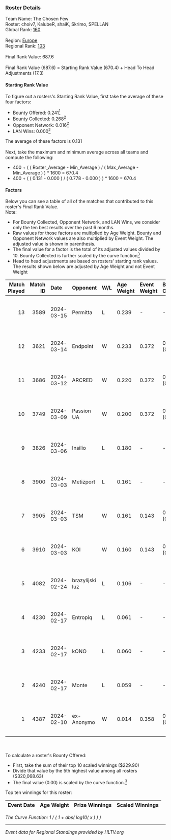 ### Roster Details<br />
Team Name: The Chosen Few<br />
Roster: choiv7, KalubeR, shaiK, Skrimo, SPELLAN<br />
Global Rank: [160](../standings_global.md)<br />
<br />
Region: [Europe]( ../standings_europe.md)<br />
Regional Rank: [103]( ../standings_europe.md)<br />
<br />
Final Rank Value:  687.6<br />
<br />
Final Rank Value (687.6) = Starting Rank Value (670.4) + Head To Head Adjustments (17.3)<br />

#### Starting Rank Value<br />
To figure out a rosters's Starting Rank Value, first take the average of these four factors:<br />
- Bounty Offered: 0.241[<sup>1</sup>](#table2)
- Bounty Collected: 0.268[<sup>2</sup>](#table1)
- Opponent Network: 0.016[<sup>2</sup>](#table1)
- LAN Wins: 0.000[<sup>2</sup>](#table1)

The average of these factors is 0.131<br />
<br />
Next, take the maximum and minimum average across all teams and compute the following:<br />
- 400 + ( ( Roster_Average - Min_Average ) / ( Max_Average - Min_Average ) ) * 1600 = 670.4
- 400 + ( ( 0.131 - 0.000 ) / ( 0.778 - 0.000 ) ) * 1600 = 670.4


#### Factors<br />
Below you can see a table of all of the matches that contributed to this roster's Final Rank Value.<br />
Note:<br />

- For Bounty Collected, Opponent Network, and LAN Wins, we consider only the ten best results over the past 6 months.
- Raw values for those factors are multiplied by Age Weight. Bounty and Opponent Network values are also multiplied by Event Weight. The adjusted value is shown in parenthesis.
- The final value for a factor is the total of its adjusted values divided by 10. Bounty Collected is further scaled by the curve function[<sup>3</sup>](#curveFunction)
- Head to head adjustments are based on rosters' starting rank values. The results shown below are adjusted by Age Weight and not Event Weight
<span id="table1"></span><br />


| Match Played | Match ID | Date       | Opponent        | W/L | Age Weight | Event Weight | Bounty Collected | Opponent Network | LAN Wins  | H2H Adj. | Roster                                  |
| -: | -: | :- | :- | :- | :- | :- | :- | :- | :- | -: | :- |
|           13 |     3589 | 2024-03-15 | Permitta        | L   | 0.239      | -            | -                | -                | -         |    -1.15 | choiv7, KalubeR, shaiK, Skrimo, SPELLAN |
|           12 |     3621 | 2024-03-14 | Endpoint        | W   | 0.233      | 0.372        | 0.012 (0.001)    | 0.540 (0.047)    | 0 (0.000) |     5.60 | choiv7, KalubeR, shaiK, Skrimo, SPELLAN |
|           11 |     3686 | 2024-03-12 | ARCRED          | W   | 0.220      | 0.372        | 0.041 (0.003)    | 0.369 (0.030)    | 0 (0.000) |     5.45 | choiv7, KalubeR, shaiK, Skrimo, SPELLAN |
|           10 |     3749 | 2024-03-09 | Passion UA      | W   | 0.200      | 0.372        | 0.173 (0.013)    | 1.000 (0.074)    | 0 (0.000) |     5.73 | choiv7, KalubeR, shaiK, Skrimo, SPELLAN |
|            9 |     3826 | 2024-03-06 | Insilio         | L   | 0.180      | -            | -                | -                | -         |    -1.26 | choiv7, KalubeR, shaiK, Skrimo, SPELLAN |
|            8 |     3900 | 2024-03-03 | Metizport       | L   | 0.161      | -            | -                | -                | -         |    -1.07 | choiv7, KalubeR, shaiK, Skrimo, SPELLAN |
|            7 |     3905 | 2024-03-03 | TSM             | W   | 0.161      | 0.143        | 0.005 (0.000)    | 0.043 (0.001)    | 0 (0.000) |     2.54 | choiv7, KalubeR, shaiK, Skrimo, SPELLAN |
|            6 |     3910 | 2024-03-03 | KOI             | W   | 0.160      | 0.143        | 0.058 (0.001)    | 0.356 (0.008)    | 0 (0.000) |     4.59 | choiv7, KalubeR, shaiK, Skrimo, SPELLAN |
|            5 |     4082 | 2024-02-24 | brazylijski luz | L   | 0.106      | -            | -                | -                | -         |    -1.10 | choiv7, KalubeR, shaiK, Skrimo, SPELLAN |
|            4 |     4230 | 2024-02-17 | Entropiq        | L   | 0.061      | -            | -                | -                | -         |    -1.28 | choiv7, KalubeR, shaiK, Skrimo, SPELLAN |
|            3 |     4233 | 2024-02-17 | kONO            | L   | 0.060      | -            | -                | -                | -         |    -0.59 | choiv7, KalubeR, shaiK, Skrimo, SPELLAN |
|            2 |     4240 | 2024-02-17 | Monte           | L   | 0.059      | -            | -                | -                | -         |    -0.27 | choiv7, KalubeR, shaiK, Skrimo, SPELLAN |
|            1 |     4387 | 2024-02-10 | ex-Anonymo      | W   | 0.014      | 0.358        | 0.000 (0.000)    | 0.000 (0.000)    | 0 (0.000) |     0.08 | choiv7, KalubeR, shaiK, Skrimo, SPELLAN |

<br />
<span id="table2"></span><br />
To calculate a roster's Bounty Offered:<br />

- First, take the sum of their top 10 scaled winnings ($229.90)
- Divide that value by the 5th highest value among all rosters ($320,068.63)
- The final value (0.00) is scaled by the curve function.[<sup>3</sup>](#curveFunction)

Top ten winnings for this roster:<br />

| Event Date | Age Weight | Prize Winnings | Scaled Winnings |
| :- | -: | :- | :- |


<span id="curveFunction"></span>_The Curve Function: 1 / ( 1 + abs( log10( x ) ) )_<br />

---
_Event data for Regional Standings provided by HLTV.org_<br />
